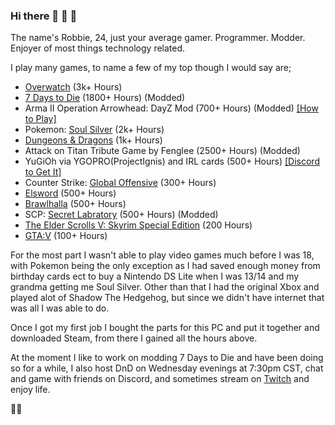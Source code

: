 ### Hi there 👋 👋 👋    

The name's Robbie, 24, just your average gamer. Programmer. Modder. Enjoyer of most things technology related.     

I play many games, to name a few of my top though I would say are;    
+ [Overwatch](https://playoverwatch.com/en-us/) (3k+ Hours)    
+ [7 Days to Die](https://store.steampowered.com/app/251570/7_Days_to_Die) (1800+ Hours) (Modded)     
+ Arma II Operation Arrowhead: DayZ Mod (700+ Hours) (Modded) [[How to Play]](https://youtu.be/T82v6GnyR4w)           
+ Pokemon: [Soul Silver](https://www.amazon.com/Pokemon-SoulSilver-Version-Nintendo-DS/dp/B0038MTE7C) (2k+ Hours)      
+ [Dungeons & Dragons](https://dnd.wizards.com/what-is-dnd) (1k+ Hours)      
+ Attack on Titan Tribute Game by Fenglee (2500+ Hours) (Modded)       
+ YuGiOh via YGOPRO(ProjectIgnis) and IRL cards (500+ Hours) [[Discord to Get It]](https://discord.gg/ygopro-percy)             
+ Counter Strike: [Global Offensive](https://store.steampowered.com/app/730/CounterStrike_Global_Offensive) (300+ Hours)      
+ [Elsword](https://elsword.koggames.com) (500+ Hours)     
+ [Brawlhalla](https://store.steampowered.com/app/291550/Brawlhalla) (500+ Hours)          
+ SCP: [Secret Labratory](https://store.steampowered.com/app/700330/SCP_Secret_Laboratory) (500+ Hours) (Modded)     
+ [The Elder Scrolls V: Skyrim Special Edition](https://store.steampowered.com/app/489830/The_Elder_Scrolls_V_Skyrim_Special_Edition) (200 Hours)     
+ [GTA:V](https://store.steampowered.com/app/271590/Grand_Theft_Auto_V) (100+ Hours)  

For the most part I wasn't able to play video games much before I was 18, with Pokemon being the only exception as I had saved enough money from birthday cards ect to buy a Nintendo DS Lite when I was 13/14 and my grandma getting me Soul Silver. Other than that I had the original Xbox and played alot of Shadow The Hedgehog, but since we didn't have internet that was all I was able to do.    

Once I got my first job I bought the parts for this PC and put it together and downloaded Steam, from there I gained all the hours above.    

At the moment I like to work on modding 7 Days to Die and have been doing so for a while, I also host DnD on Wednesday evenings at 7:30pm CST, chat and game with friends on Discord, and sometimes stream on [Twitch](https://www.twitch.tv/robbiew1337) and enjoy life.     

👋😄

